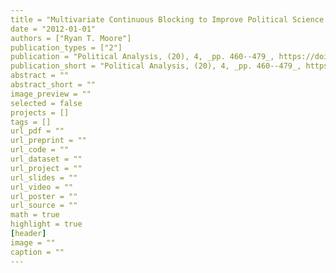 ```yaml
---
title = "Multivariate Continuous Blocking to Improve Political Science Experiments"
date = "2012-01-01"
authors = ["Ryan T. Moore"]
publication_types = ["2"]
publication = "Political Analysis, (20), 4, _pp. 460--479_, https://doi.org/10.1093/pan/mps025"
publication_short = "Political Analysis, (20), 4, _pp. 460--479_, https://doi.org/10.1093/pan/mps025"
abstract = ""
abstract_short = ""
image_preview = ""
selected = false
projects = []
tags = []
url_pdf = ""
url_preprint = ""
url_code = ""
url_dataset = ""
url_project = ""
url_slides = ""
url_video = ""
url_poster = ""
url_source = ""
math = true
highlight = true
[header]
image = ""
caption = ""
---
```

